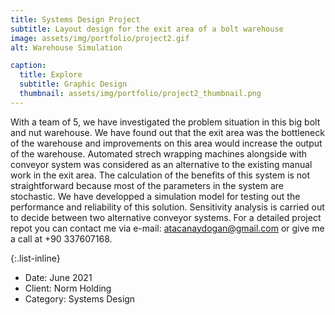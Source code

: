 ```yaml
---
title: Systems Design Project
subtitle: Layout design for the exit area of a bolt warehouse
image: assets/img/portfolio/project2.gif
alt: Warehouse Simulation

caption:
  title: Explore
  subtitle: Graphic Design
  thumbnail: assets/img/portfolio/project2_thumbnail.png
---
```

With a team of 5, we have investigated the problem situation in this big bolt and nut warehouse. We have found out that the exit area was the bottleneck of the warehouse and improvements on this area would increase the output of the warehouse. Automated strech wrapping machines alongside with conveyor system was considered as an alternative to the existing manual work in the exit area. The calculation of the benefits of this system is not straightforward because most of the parameters in the system are stochastic. We have developped a simulation model for testing out the performance and reliability of this solution. Sensitivity analysis is carried out to decide between two alternative conveyor systems. For a detailed project repot you can contact me via e-mail: atacanaydogan@gmail.com or give me a call at +90 337607168.

{:.list-inline}
- Date: June 2021
- Client: Norm Holding
- Category: Systems Design
